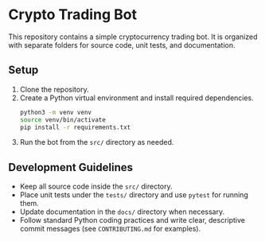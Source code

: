 # Crypto Trading Bot

This repository contains a simple cryptocurrency trading bot. It is organized with separate folders for source code, unit tests, and documentation.

## Setup

1. Clone the repository.
2. Create a Python virtual environment and install required dependencies.
   ```bash
   python3 -m venv venv
   source venv/bin/activate
   pip install -r requirements.txt
   ```
3. Run the bot from the `src/` directory as needed.

## Development Guidelines

- Keep all source code inside the `src/` directory.
- Place unit tests under the `tests/` directory and use `pytest` for running them.
- Update documentation in the `docs/` directory when necessary.
- Follow standard Python coding practices and write clear, descriptive commit messages (see `CONTRIBUTING.md` for examples).
